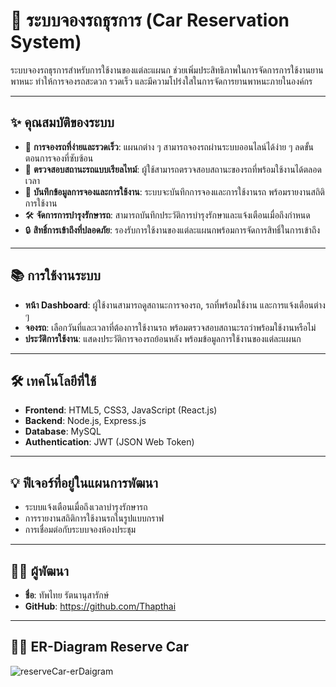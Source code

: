 # 🚗 ระบบจองรถธุรการ (Car Reservation System)

ระบบจองรถธุรการสำหรับการใช้งานของแต่ละแผนก ช่วยเพิ่มประสิทธิภาพในการจัดการการใช้งานยานพาหนะ ทำให้การจองรถสะดวก รวดเร็ว และมีความโปร่งใสในการจัดการยานพาหนะภายในองค์กร

---

## ✨ คุณสมบัติของระบบ

- 📅 **การจองรถที่ง่ายและรวดเร็ว**: แผนกต่าง ๆ สามารถจองรถผ่านระบบออนไลน์ได้ง่าย ๆ ลดขั้นตอนการจองที่ซับซ้อน
- 🔄 **ตรวจสอบสถานะรถแบบเรียลไทม์**: ผู้ใช้สามารถตรวจสอบสถานะของรถที่พร้อมใช้งานได้ตลอดเวลา
- 📝 **บันทึกข้อมูลการจองและการใช้งาน**: ระบบจะบันทึกการจองและการใช้งานรถ พร้อมรายงานสถิติการใช้งาน
- 🛠️ **จัดการการบำรุงรักษารถ**: สามารถบันทึกประวัติการบำรุงรักษาและแจ้งเตือนเมื่อถึงกำหนด
- 🔒 **สิทธิ์การเข้าถึงที่ปลอดภัย**: รองรับการใช้งานของแต่ละแผนกพร้อมการจัดการสิทธิ์ในการเข้าถึง

---

## 📚 การใช้งานระบบ

- **หน้า Dashboard**: ผู้ใช้งานสามารถดูสถานะการจองรถ, รถที่พร้อมใช้งาน และการแจ้งเตือนต่าง ๆ
- **จองรถ**: เลือกวันที่และเวลาที่ต้องการใช้งานรถ พร้อมตรวจสอบสถานะรถว่าพร้อมใช้งานหรือไม่
- **ประวัติการใช้งาน**: แสดงประวัติการจองรถย้อนหลัง พร้อมข้อมูลการใช้งานของแต่ละแผนก

---

## 🛠️ เทคโนโลยีที่ใช้

- **Frontend**: HTML5, CSS3, JavaScript (React.js)
- **Backend**: Node.js, Express.js
- **Database**: MySQL
- **Authentication**: JWT (JSON Web Token)

---

## 💡 ฟีเจอร์ที่อยู่ในแผนการพัฒนา

- ระบบแจ้งเตือนเมื่อถึงเวลาบำรุงรักษารถ
- การรายงานสถิติการใช้งานรถในรูปแบบกราฟ
- การเชื่อมต่อกับระบบจองห้องประชุม

---

## 👨‍💻 ผู้พัฒนา

- **ชื่อ**: ทัพไทย รัตนานุสารักษ์
- **GitHub**: https://github.com/Thapthai

---


## 👨‍💻 ER-Diagram Reserve Car


![reserveCar-erDaigram](https://github.com/user-attachments/assets/75ab48c9-1307-4b7a-828d-adbf38e0505b)
